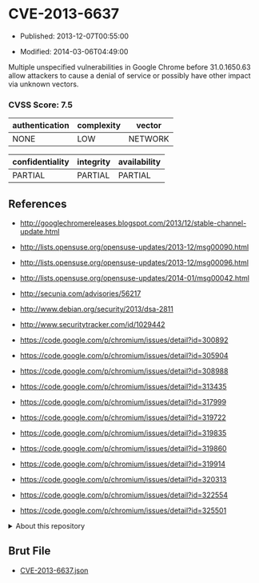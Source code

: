 # CVE-2013-6637

- Published: 2013-12-07T00:55:00

- Modified: 2014-03-06T04:49:00

Multiple unspecified vulnerabilities in Google Chrome before 31.0.1650.63 allow attackers to cause a denial of service or possibly have other impact via unknown vectors.

### CVSS Score: **7.5**

| authentication | complexity | vector |
| --- | --- | --- |
| NONE | LOW | NETWORK |

| confidentiality | integrity | availability |
| --- | --- | --- |
| PARTIAL | PARTIAL | PARTIAL |

## References

* http://googlechromereleases.blogspot.com/2013/12/stable-channel-update.html

* http://lists.opensuse.org/opensuse-updates/2013-12/msg00090.html

* http://lists.opensuse.org/opensuse-updates/2013-12/msg00096.html

* http://lists.opensuse.org/opensuse-updates/2014-01/msg00042.html

* http://secunia.com/advisories/56217

* http://www.debian.org/security/2013/dsa-2811

* http://www.securitytracker.com/id/1029442

* https://code.google.com/p/chromium/issues/detail?id=300892

* https://code.google.com/p/chromium/issues/detail?id=305904

* https://code.google.com/p/chromium/issues/detail?id=308988

* https://code.google.com/p/chromium/issues/detail?id=313435

* https://code.google.com/p/chromium/issues/detail?id=317999

* https://code.google.com/p/chromium/issues/detail?id=319722

* https://code.google.com/p/chromium/issues/detail?id=319835

* https://code.google.com/p/chromium/issues/detail?id=319860

* https://code.google.com/p/chromium/issues/detail?id=319914

* https://code.google.com/p/chromium/issues/detail?id=320313

* https://code.google.com/p/chromium/issues/detail?id=322554

* https://code.google.com/p/chromium/issues/detail?id=325501

<details>
<summary>About this repository</summary> 

  This repository is part of the project [Live Hack CVE](https://github.com/Live-Hack-CVE). Main website can be found [www.live-hack.org](https://www.live-hack.org) 
  
  Made by [Sn0wAlice](https://github.com/Sn0wAlice) for the people that care about security and need to have a feed of the latest CVEs. Hope you enjoy it, don't forget to star the repo and follow me on [Twitter](https://twitter.com/Sn0wAlice) and [Github](https://github.com/Sn0wAlice). And that is my [personnal website](https://www.alice-snow.me/)

  - [Home Page](https://github.com/Live-Hack-CVE)
  - [Framework](https://github.com/Live-Hack-CVE/cve-framework)
  - [CVE database](https://github.com/Live-Hack-CVE/full_database)
  - [Changelog](https://github.com/Live-Hack-CVE/Changelog)
</details>

## Brut File

* [CVE-2013-6637.json](https://raw.githubusercontent.com/Live-Hack-CVE/full_database/main/cves/2013/CVE-2013-6637.json)

